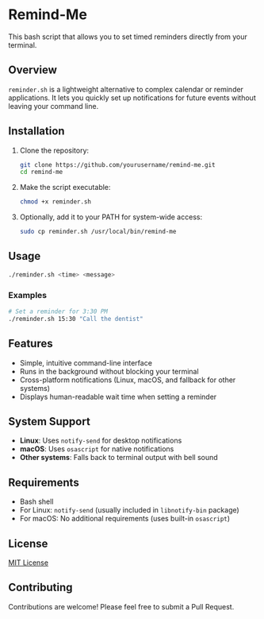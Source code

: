 # Remind-Me

This bash script that allows you to set timed reminders directly from your terminal.

## Overview

`reminder.sh` is a lightweight alternative to complex calendar or reminder applications. It lets you quickly set up notifications for future events without leaving your command line.

## Installation

1. Clone the repository:
   ```bash
   git clone https://github.com/yourusername/remind-me.git
   cd remind-me
   ```

2. Make the script executable:
   ```bash
   chmod +x reminder.sh
   ```

3. Optionally, add it to your PATH for system-wide access:
   ```bash
   sudo cp reminder.sh /usr/local/bin/remind-me
   ```

## Usage

```bash
./reminder.sh <time> <message>
```

### Examples

```bash
# Set a reminder for 3:30 PM
./reminder.sh 15:30 "Call the dentist"

```

## Features

- Simple, intuitive command-line interface
- Runs in the background without blocking your terminal
- Cross-platform notifications (Linux, macOS, and fallback for other systems)
- Displays human-readable wait time when setting a reminder

## System Support

- **Linux**: Uses `notify-send` for desktop notifications
- **macOS**: Uses `osascript` for native notifications
- **Other systems**: Falls back to terminal output with bell sound

## Requirements

- Bash shell
- For Linux: `notify-send` (usually included in `libnotify-bin` package)
- For macOS: No additional requirements (uses built-in `osascript`)

## License

[MIT License](LICENSE)

## Contributing

Contributions are welcome! Please feel free to submit a Pull Request.
